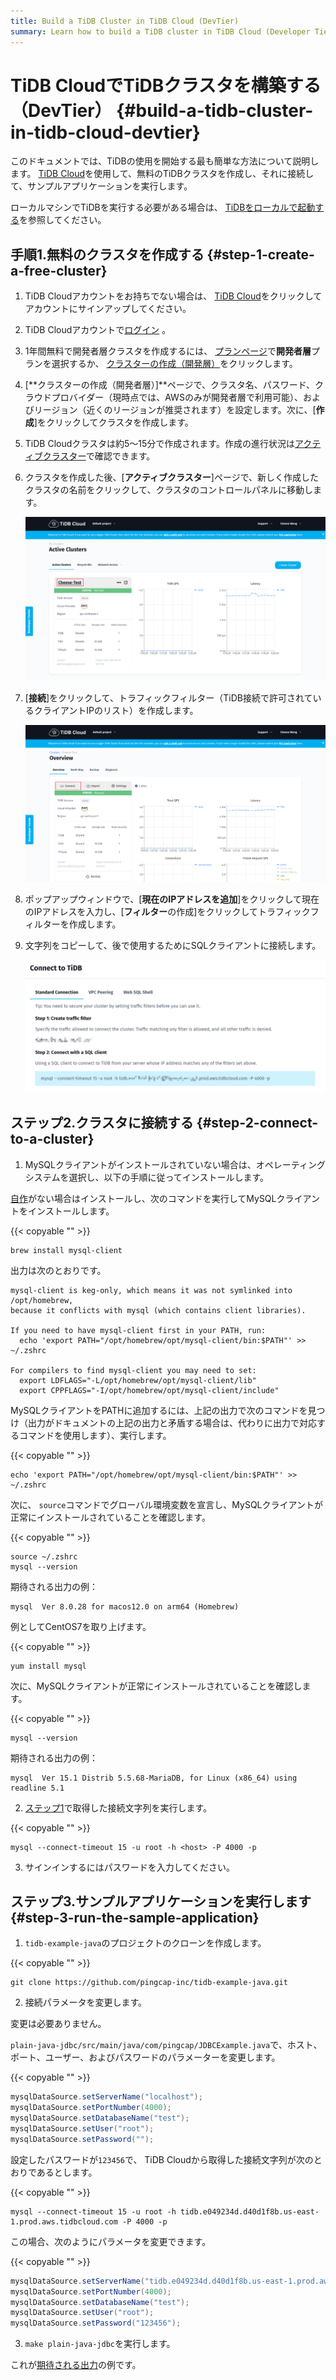 ```yaml
---
title: Build a TiDB Cluster in TiDB Cloud (DevTier)
summary: Learn how to build a TiDB cluster in TiDB Cloud (Developer Tier) and connect to a TiDB Cloud cluster.
---
```


<!-- markdownlint-disable MD029 -->

# TiDB CloudでTiDBクラスタを構築する（DevTier） {#build-a-tidb-cluster-in-tidb-cloud-devtier}

このドキュメントでは、TiDBの使用を開始する最も簡単な方法について説明します。 [TiDB Cloud](https://en.pingcap.com/tidb-cloud)を使用して、無料のTiDBクラスタを作成し、それに接続して、サンプルアプリケーションを実行します。

ローカルマシンでTiDBを実行する必要がある場合は、 [TiDBをローカルで起動する](/quick-start-with-tidb.md)を参照してください。

## 手順1.無料のクラスタを作成する {#step-1-create-a-free-cluster}

1.  TiDB Cloudアカウントをお持ちでない場合は、 [TiDB Cloud](https://tidbcloud.com/free-trial)をクリックしてアカウントにサインアップしてください。

2.  TiDB Cloudアカウントで[ログイン](https://tidbcloud.com/) 。

3.  1年間無料で開発者層クラスタを作成するには、 [プランページ](https://tidbcloud.com/console/plans)で**開発者層**プランを選択するか、 [クラスターの作成（開発層）](https://tidbcloud.com/console/create-cluster?tier=dev)をクリックします。

4.  [**クラスターの作成（開発者層）]**ページで、クラスタ名、パスワード、クラウドプロバイダー（現時点では、AWSのみが開発者層で利用可能）、およびリージョン（近くのリージョンが推奨されます）を設定します。次に、[<strong>作成</strong>]をクリックしてクラスタを作成します。

5.  TiDB Cloudクラスタは約5〜15分で作成されます。作成の進行状況は[アクティブクラスター](https://tidbcloud.com/console/clusters)で確認できます。

6.  クラスタを作成した後、[**アクティブクラスター**]ページで、新しく作成したクラスタの名前をクリックして、クラスタのコントロールパネルに移動します。

    ![active clusters](/media/develop/IMG_20220331-232643794.png)

7.  [**接続**]をクリックして、トラフィックフィルター（TiDB接続で許可されているクライアントIPのリスト）を作成します。

    ![connect](/media/develop/IMG_20220331-232726165.png)

8.  ポップアップウィンドウで、[**現在のIPアドレスを追加**]をクリックして現在のIPアドレスを入力し、[<strong>フィルター</strong>の作成]をクリックしてトラフィックフィルターを作成します。

9.  文字列をコピーして、後で使用するためにSQLクライアントに接続します。

    ![SQL string](/media/develop/IMG_20220331-232800929.png)

## ステップ2.クラスタに接続する {#step-2-connect-to-a-cluster}

1.  MySQLクライアントがインストールされていない場合は、オペレーティングシステムを選択し、以下の手順に従ってインストールします。

<SimpleTab>

<div label="macOS">

[自作](https://brew.sh/index)がない場合はインストールし、次のコマンドを実行してMySQLクライアントをインストールします。

{{< copyable "" >}}

```shell
brew install mysql-client
```

出力は次のとおりです。

```
mysql-client is keg-only, which means it was not symlinked into /opt/homebrew,
because it conflicts with mysql (which contains client libraries).

If you need to have mysql-client first in your PATH, run:
  echo 'export PATH="/opt/homebrew/opt/mysql-client/bin:$PATH"' >> ~/.zshrc

For compilers to find mysql-client you may need to set:
  export LDFLAGS="-L/opt/homebrew/opt/mysql-client/lib"
  export CPPFLAGS="-I/opt/homebrew/opt/mysql-client/include"
```

MySQLクライアントをPATHに追加するには、上記の出力で次のコマンドを見つけ（出力がドキュメントの上記の出力と矛盾する場合は、代わりに出力で対応するコマンドを使用します）、実行します。

{{< copyable "" >}}

```shell
echo 'export PATH="/opt/homebrew/opt/mysql-client/bin:$PATH"' >> ~/.zshrc
```

次に、 `source`コマンドでグローバル環境変数を宣言し、MySQLクライアントが正常にインストールされていることを確認します。

{{< copyable "" >}}

```shell
source ~/.zshrc
mysql --version
```

期待される出力の例：

```
mysql  Ver 8.0.28 for macos12.0 on arm64 (Homebrew)
```

</div>

<div label="Linux">

例としてCentOS7を取り上げます。

{{< copyable "" >}}

```shell
yum install mysql
```

次に、MySQLクライアントが正常にインストールされていることを確認します。

{{< copyable "" >}}

```shell
mysql --version
```

期待される出力の例：

```
mysql  Ver 15.1 Distrib 5.5.68-MariaDB, for Linux (x86_64) using readline 5.1
```

</div>

</SimpleTab>

2.  [ステップ1](#step-1-create-a-free-cluster)で取得した接続文字列を実行します。

{{< copyable "" >}}

```shell
mysql --connect-timeout 15 -u root -h <host> -P 4000 -p
```

3.  サインインするにはパスワードを入力してください。

## ステップ3.サンプルアプリケーションを実行します {#step-3-run-the-sample-application}

1.  `tidb-example-java`のプロジェクトのクローンを作成します。

{{< copyable "" >}}

```shell
git clone https://github.com/pingcap-inc/tidb-example-java.git
```

2.  接続パラメータを変更します。

<SimpleTab>

<div label="Local default cluster">

変更は必要ありません。

</div>

<div label="Non-local default cluster, TiDB Cloud, or other remote cluster">

`plain-java-jdbc/src/main/java/com/pingcap/JDBCExample.java`で、ホスト、ポート、ユーザー、およびパスワードのパラメーターを変更します。

{{< copyable "" >}}

```java
mysqlDataSource.setServerName("localhost");
mysqlDataSource.setPortNumber(4000);
mysqlDataSource.setDatabaseName("test");
mysqlDataSource.setUser("root");
mysqlDataSource.setPassword("");
```

設定したパスワードが`123456`で、 TiDB Cloudから取得した接続文字列が次のとおりであるとします。

{{< copyable "" >}}

```shell
mysql --connect-timeout 15 -u root -h tidb.e049234d.d40d1f8b.us-east-1.prod.aws.tidbcloud.com -P 4000 -p
```

この場合、次のようにパラメータを変更できます。

{{< copyable "" >}}

```java
mysqlDataSource.setServerName("tidb.e049234d.d40d1f8b.us-east-1.prod.aws.tidbcloud.com");
mysqlDataSource.setPortNumber(4000);
mysqlDataSource.setDatabaseName("test");
mysqlDataSource.setUser("root");
mysqlDataSource.setPassword("123456");
```

</div>

</SimpleTab>

3.  `make plain-java-jdbc`を実行します。

これが[期待される出力](https://github.com/pingcap-inc/tidb-example-java/blob/main/Expected-Output.md#plain-java-jdbc)の例です。
